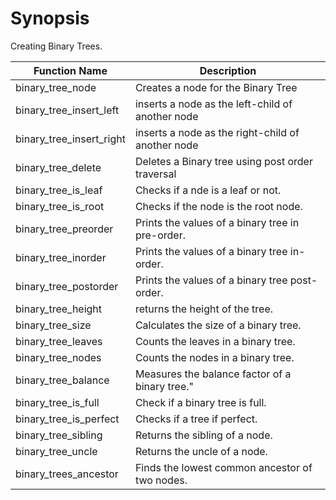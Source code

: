 # Synopsis

Creating Binary Trees.

|Function Name|Description |
|--------------|------------|
|binary_tree_node| Creates a node for the Binary Tree|
|binary_tree_insert_left|inserts a node as the left-child of another node|
|binary_tree_insert_right|inserts a node as the right-child of another node|
|binary_tree_delete| Deletes a Binary tree using post order traversal|
|binary_tree_is_leaf|Checks if a nde is a leaf or not.|
|binary_tree_is_root|Checks if the node is the root node.|
|binary_tree_preorder|Prints the values of a binary tree in pre-order.|
|binary_tree_inorder|Prints the values of a binary tree in-order.|
|binary_tree_postorder|Prints the values of a binary tree post-order.|
|binary_tree_height|returns the height of the tree.|
|binary_tree_size|Calculates the size of a binary tree.|
|binary_tree_leaves|Counts the leaves in a binary tree.|
|binary_tree_nodes|Counts the nodes in a binary tree.|
|binary_tree_balance|Measures the balance factor of a binary tree."|
|binary_tree_is_full|Check if a binary tree is full.|
|binary_tree_is_perfect|Checks if a tree if perfect.|
|binary_tree_sibling|Returns the sibling of a node.|
|binary_tree_uncle|Returns the uncle of a node.|
|binary_trees_ancestor|Finds the lowest common ancestor of two nodes.|